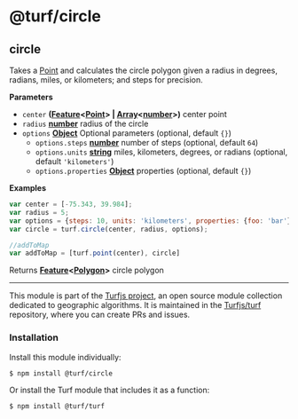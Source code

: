 # @turf/circle

<!-- Generated by documentation.js. Update this documentation by updating the source code. -->

## circle

Takes a [Point][1] and calculates the circle polygon given a radius in degrees, radians, miles, or kilometers; and steps for precision.

**Parameters**

-   `center` **([Feature][2]&lt;[Point][3]> | [Array][4]&lt;[number][5]>)** center point
-   `radius` **[number][5]** radius of the circle
-   `options` **[Object][6]** Optional parameters (optional, default `{}`)
    -   `options.steps` **[number][5]** number of steps (optional, default `64`)
    -   `options.units` **[string][7]** miles, kilometers, degrees, or radians (optional, default `'kilometers'`)
    -   `options.properties` **[Object][6]** properties (optional, default `{}`)

**Examples**

```javascript
var center = [-75.343, 39.984];
var radius = 5;
var options = {steps: 10, units: 'kilometers', properties: {foo: 'bar'}};
var circle = turf.circle(center, radius, options);

//addToMap
var addToMap = [turf.point(center), circle]
```

Returns **[Feature][2]&lt;[Polygon][8]>** circle polygon

[1]: https://tools.ietf.org/html/rfc7946#section-3.1.2

[2]: https://tools.ietf.org/html/rfc7946#section-3.2

[3]: https://tools.ietf.org/html/rfc7946#section-3.1.2

[4]: https://developer.mozilla.org/docs/Web/JavaScript/Reference/Global_Objects/Array

[5]: https://developer.mozilla.org/docs/Web/JavaScript/Reference/Global_Objects/Number

[6]: https://developer.mozilla.org/docs/Web/JavaScript/Reference/Global_Objects/Object

[7]: https://developer.mozilla.org/docs/Web/JavaScript/Reference/Global_Objects/String

[8]: https://tools.ietf.org/html/rfc7946#section-3.1.6

<!-- This file is automatically generated. Please don't edit it directly:
if you find an error, edit the source file (likely index.js), and re-run
./scripts/generate-readmes in the turf project. -->

---

This module is part of the [Turfjs project](http://turfjs.org/), an open source
module collection dedicated to geographic algorithms. It is maintained in the
[Turfjs/turf](https://github.com/Turfjs/turf) repository, where you can create
PRs and issues.

### Installation

Install this module individually:

```sh
$ npm install @turf/circle
```

Or install the Turf module that includes it as a function:

```sh
$ npm install @turf/turf
```
